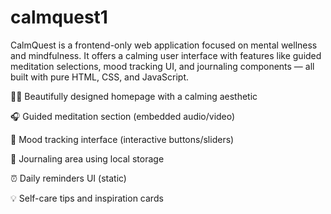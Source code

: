 # calmquest1
CalmQuest is a frontend-only web application focused on mental wellness and mindfulness. It offers a calming user interface with features like guided meditation selections, mood tracking UI, and journaling components — all built with pure HTML, CSS, and JavaScript.

🧘‍♀️ Beautifully designed homepage with a calming aesthetic

🎧 Guided meditation section (embedded audio/video)

📅 Mood tracking interface (interactive buttons/sliders)

📓 Journaling area using local storage

⏰ Daily reminders UI (static)

💡 Self-care tips and inspiration cards
